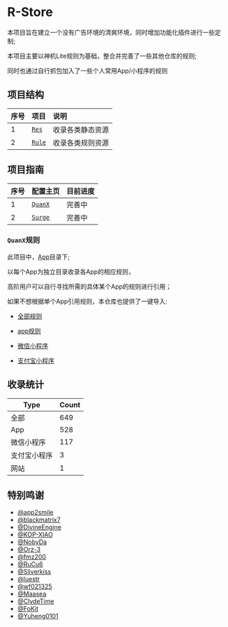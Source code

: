 # R-Store

本项目旨在建立一个没有广告环境的清爽环境，同时增加功能化插件进行一些定制;

本项目主要以神机Lite规则为基础，整合并完善了一些其他仓库的规则;

同时也通过自行抓包加入了一些个人常用App/小程序的规则

## 项目结构

| 序号        | 项目                                                 | 说明		   |
| :--------- | :---------------------------------------------------| :------------ |
| 1 | [`Res`](https://github.com/zirawell/R-Store/tree/main/Res)   | 收录各类静态资源 |
| 2 | [`Rule`](https://github.com/zirawell/R-Store/tree/main/Rule) | 收录各类规则资源 |

## 项目指南

| 序号        | 配置主页                                                    | 目前进度|
| :--------- | :----------------------------------------------------------| :-- |
| 1 | [`QuanX`](https://github.com/zirawell/R-Store/tree/main/Rule/QuanX) | 完善中 |
| 2 | [`Surge`](https://github.com/zirawell/R-Store/tree/main/Rule/Surge) | 完善中 |

### `QuanX`规则

此项目中，[App](https://github.com/zirawell/R-Store/tree/main/Rule/QuanX/Adblock/App)目录下;

以每个App为独立目录收录各App的相应规则，

高阶用户可以自行寻找所需的具体某个App的规则进行引用；

如果不想根据单个App引用规则，本仓库也提供了一键导入:

- [全部规则](https://quantumult.app/x/open-app/add-resource?remote-resource=%7B%22filter_remote%22%3A%20%5B%22https%3A%2F%2Fraw.githubusercontent.com%2Fzirawell%2FR-Store%2Fmain%2FRule%2FQuanX%2FAdblock%2FAll%2Ffilter%2FallAdBlock.list%2C%20tag%3DAdblock%22%5D%2C%22rewrite_remote%22%3A%20%5B%22https%3A%2F%2Fraw.githubusercontent.com%2Fzirawell%2FR-Store%2Fmain%2FRule%2FQuanX%2FAdblock%2FAll%2Frewrite%2FallAdRewrite.conf%2C%20tag%3DAdblock%22%5D%7D)

- [app规则](https://quantumult.app/x/open-app/add-resource?remote-resource=%7B%22filter_remote%22%3A%20%5B%22https%3A%2F%2Fraw.githubusercontent.com%2Fzirawell%2FR-Store%2Fmain%2FRule%2FQuanX%2FAdblock%2FAll%2Ffilter%2FappAdBlock.list%2C%20tag%3DApp%22%5D%2C%22rewrite_remote%22%3A%20%5B%22https%3A%2F%2Fraw.githubusercontent.com%2Fzirawell%2FR-Store%2Fmain%2FRule%2FQuanX%2FAdblock%2FAll%2Frewrite%2FappAdRewrite.conf%2C%20tag%3DApp%22%5D%7D)

- [微信小程序](https://quantumult.app/x/open-app/add-resource?remote-resource=%7B%22filter_remote%22%3A%20%5B%22https%3A%2F%2Fraw.githubusercontent.com%2Fzirawell%2FR-Store%2Fmain%2FRule%2FQuanX%2FAdblock%2FAll%2Ffilter%2FwechatAdBlock.list%2C%20tag%3DWechat%22%5D%2C%22rewrite_remote%22%3A%20%5B%22https%3A%2F%2Fraw.githubusercontent.com%2Fzirawell%2FR-Store%2Fmain%2FRule%2FQuanX%2FAdblock%2FAll%2Frewrite%2FwechatAdRewrite.conf%2C%20tag%3DWechat%22%5D%7D)

- [支付宝小程序](https://quantumult.app/x/open-app/add-resource?remote-resource=%7B%22filter_remote%22%3A%20%5B%22https%3A%2F%2Fraw.githubusercontent.com%2Fzirawell%2FR-Store%2Fmain%2FRule%2FQuanX%2FAdblock%2FAll%2Ffilter%2FalipayAdBlock.list%2C%20tag%3DAlipay%22%5D%2C%22rewrite_remote%22%3A%20%5B%22https%3A%2F%2Fraw.githubusercontent.com%2Fzirawell%2FR-Store%2Fmain%2FRule%2FQuanX%2FAdblock%2FAll%2Frewrite%2FalipayAdRewrite.conf%2C%20tag%3DAlipay%22%5D%7D)

## 收录统计

| Type | Count |
|----------|----------|
| 全部    | 649 |
| App    | 528 |
| 微信小程序| 117 |
| 支付宝小程序| 3 |
| 网站    | 1 |

## 特别鸣谢
- [@app2smile](https://github.com/app2smile)
- [@blackmatrix7](https://github.com/blackmatrix7)
- [@DivineEngine](https://github.com/DivineEngine)
- [@KOP-XIAO](https://github.com/KOP-XIAO)
- [@NobyDa](https://github.com/NobyDa)
- [@Orz-3](https://github.com/Orz-3)
- [@fmz200](https://github.com/fmz200)
- [@RuCu6](https://github.com/RuCu6)
- [@Sliverkiss](https://github.com/Sliverkiss)
- [@luestr](https://github.com/luestr)
- [@wf021325](https://github.com/wf021325)
- [@Maasea](https://github.com/Maasea)
- [@ClydeTime](https://github.com/ClydeTime)
- [@FoKit](https://github.com/FoKit)
- [@Yuheng0101](https://github.com/Yuheng0101)

